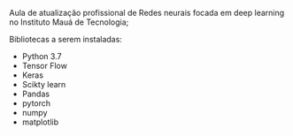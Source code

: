 ﻿Aula de atualização profissional de Redes neurais focada em deep learning no Instituto Mauá de Tecnologia;

Bibliotecas a serem instaladas:
- Python 3.7
- Tensor Flow
- Keras
- Scikty learn
- Pandas
- pytorch
- numpy
- matplotlib
